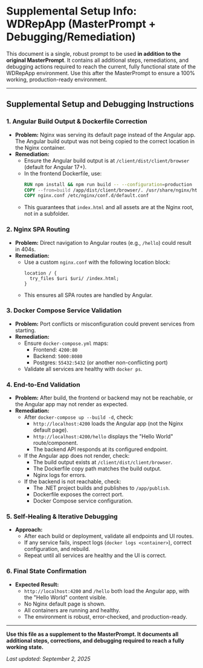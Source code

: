 # Supplemental Setup Info: WDRepApp (MasterPrompt + Debugging/Remediation)

This document is a single, robust prompt to be used **in addition to the original MasterPrompt**. It contains all additional steps, remediations, and debugging actions required to reach the current, fully functional state of the WDRepApp environment. Use this after the MasterPrompt to ensure a 100% working, production-ready environment.

---

## Supplemental Setup and Debugging Instructions

### 1. Angular Build Output & Dockerfile Correction
- **Problem:** Nginx was serving its default page instead of the Angular app. The Angular build output was not being copied to the correct location in the Nginx container.
- **Remediation:**
  - Ensure the Angular build output is at `/client/dist/client/browser` (default for Angular 17+).
  - In the frontend Dockerfile, use:
    ```dockerfile
    RUN npm install && npm run build -- --configuration=production
    COPY --from=build /app/dist/client/browser/. /usr/share/nginx/html/
    COPY nginx.conf /etc/nginx/conf.d/default.conf
    ```
  - This guarantees that `index.html` and all assets are at the Nginx root, not in a subfolder.

### 2. Nginx SPA Routing
- **Problem:** Direct navigation to Angular routes (e.g., `/hello`) could result in 404s.
- **Remediation:**
  - Use a custom `nginx.conf` with the following location block:
    ```nginx
    location / {
      try_files $uri $uri/ /index.html;
    }
    ```
  - This ensures all SPA routes are handled by Angular.

### 3. Docker Compose Service Validation
- **Problem:** Port conflicts or misconfiguration could prevent services from starting.
- **Remediation:**
  - Ensure `docker-compose.yml` maps:
    - Frontend: `4200:80`
    - Backend: `5000:8080`
    - Postgres: `55432:5432` (or another non-conflicting port)
  - Validate all services are healthy with `docker ps`.

### 4. End-to-End Validation
- **Problem:** After build, the frontend or backend may not be reachable, or the Angular app may not render as expected.
- **Remediation:**
  - After `docker-compose up --build -d`, check:
    - `http://localhost:4200` loads the Angular app (not the Nginx default page).
    - `http://localhost:4200/hello` displays the "Hello World" route/component.
    - The backend API responds at its configured endpoint.
  - If the Angular app does not render, check:
    - The build output exists at `/client/dist/client/browser`.
    - The Dockerfile copy path matches the build output.
    - Nginx logs for errors.
  - If the backend is not reachable, check:
    - The .NET project builds and publishes to `/app/publish`.
    - Dockerfile exposes the correct port.
    - Docker Compose service configuration.

### 5. Self-Healing & Iterative Debugging
- **Approach:**
  - After each build or deployment, validate all endpoints and UI routes.
  - If any service fails, inspect logs (`docker logs <container>`), correct configuration, and rebuild.
  - Repeat until all services are healthy and the UI is correct.

### 6. Final State Confirmation
- **Expected Result:**
  - `http://localhost:4200` and `/hello` both load the Angular app, with the "Hello World" content visible.
  - No Nginx default page is shown.
  - All containers are running and healthy.
  - The environment is robust, error-checked, and production-ready.

---

**Use this file as a supplement to the MasterPrompt. It documents all additional steps, corrections, and debugging required to reach a fully working state.**

_Last updated: September 2, 2025_
